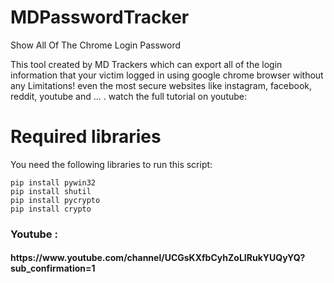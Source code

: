 # MDPasswordTracker
Show All Of The Chrome Login Password

This tool created by MD Trackers which can export all of the login information 
that your victim logged in using google chrome browser without any Limitations!
even the most secure websites like instagram, facebook, reddit, youtube and ... .
watch the full tutorial on youtube:

# Required libraries

You need the following libraries to run this script:

``` batch
pip install pywin32
pip install shutil
pip install pycrypto
pip install crypto
 ```
<h3> Youtube :</h3> <h4> https://www.youtube.com/channel/UCGsKXfbCyhZoLIRukYUQyYQ?sub_confirmation=1 </h4>
